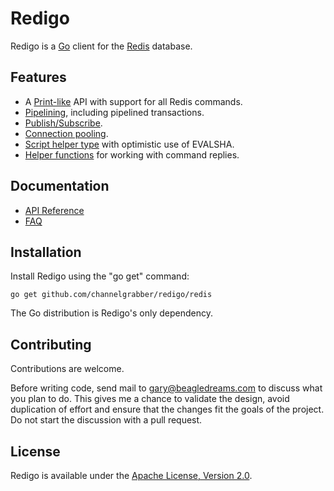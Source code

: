 Redigo
======

Redigo is a [Go](http://golang.org/) client for the [Redis](http://redis.io/) database.

Features
-------

* A [Print-like](http://godoc.org/github.com/channelgrabber/redigo/redis#hdr-Executing_Commands) API with support for all Redis commands.
* [Pipelining](http://godoc.org/github.com/channelgrabber/redigo/redis#hdr-Pipelining), including pipelined transactions.
* [Publish/Subscribe](http://godoc.org/github.com/channelgrabber/redigo/redis#hdr-Publish_and_Subscribe).
* [Connection pooling](http://godoc.org/github.com/channelgrabber/redigo/redis#Pool).
* [Script helper type](http://godoc.org/github.com/channelgrabber/redigo/redis#Script) with optimistic use of EVALSHA.
* [Helper functions](http://godoc.org/github.com/channelgrabber/redigo/redis#hdr-Reply_Helpers) for working with command replies.

Documentation
-------------

- [API Reference](http://godoc.org/github.com/channelgrabber/redigo/redis)
- [FAQ](https://github.com/channelgrabber/redigo/wiki/FAQ)

Installation
------------

Install Redigo using the "go get" command:

    go get github.com/channelgrabber/redigo/redis

The Go distribution is Redigo's only dependency.

Contributing
------------

Contributions are welcome.

Before writing code, send mail to gary@beagledreams.com to discuss what you
plan to do. This gives me a chance to validate the design, avoid duplication of
effort and ensure that the changes fit the goals of the project. Do not start
the discussion with a pull request.

License
-------

Redigo is available under the [Apache License, Version 2.0](http://www.apache.org/licenses/LICENSE-2.0.html).
